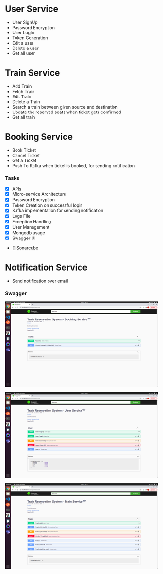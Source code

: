 # User Service

- User SignUp
- Password Encryption
- User Login
- Token Generation
- Edit a user
- Delete a user
- Get all user

# Train Service

- Add Train
- Fetch Train
- Edit Train
- Delete a Train
- Search a train between given source and destination
- Update the reserved seats when ticket gets confirmed
- Get all train

# Booking Service

- Book Ticket
- Cancel Ticket
- Get a Ticket
- Push To Kafka when ticket is booked, for sending notification

### Tasks

- [x] APIs
- [x] Micro-service Architecture
- [x] Password Encryption
- [x] Token Creation on successful login
- [x] Kafka implementation for sending notification
- [x] Logs File
- [x] Exception Handling
- [x] User Management
- [x] Mongodb usage
- [x] Swagger UI
- [] Sonarcube

# Notification Service

- Send notification over email

### Swagger

![user_swagger_ui](BookingService.png)

![user_swagger_ui](UserService.png)

![user_swagger_ui](TrainService.png)
